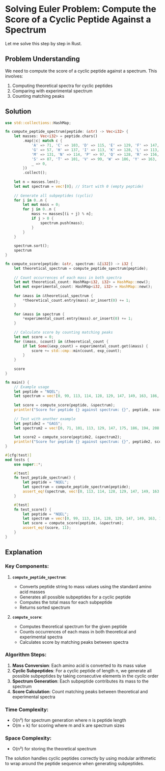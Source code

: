# Solving Euler Problem: Compute the Score of a Cyclic Peptide Against a Spectrum

Let me solve this step by step in Rust.

## Problem Understanding

We need to compute the score of a cyclic peptide against a spectrum. This involves:
1. Computing theoretical spectra for cyclic peptides
2. Comparing with experimental spectrum
3. Counting matching peaks

## Solution

```rust
use std::collections::HashMap;

fn compute_peptide_spectrum(peptide: &str) -> Vec<i32> {
    let masses: Vec<i32> = peptide.chars()
        .map(|c| match c {
            'A' => 71, 'C' => 103, 'D' => 115, 'E' => 129, 'F' => 147,
            'G' => 57, 'H' => 137, 'I' => 113, 'K' => 128, 'L' => 113,
            'M' => 131, 'N' => 114, 'P' => 97, 'Q' => 128, 'R' => 156,
            'S' => 87, 'T' => 101, 'V' => 99, 'W' => 186, 'Y' => 163,
            _ => 0,
        })
        .collect();
    
    let n = masses.len();
    let mut spectrum = vec![0]; // Start with 0 (empty peptide)
    
    // Generate all subpeptides (cyclic)
    for i in 0..n {
        let mut mass = 0;
        for j in 0..n {
            mass += masses[(i + j) % n];
            if j > 0 {
                spectrum.push(mass);
            }
        }
    }
    
    spectrum.sort();
    spectrum
}

fn compute_score(peptide: &str, spectrum: &[i32]) -> i32 {
    let theoretical_spectrum = compute_peptide_spectrum(peptide);
    
    // Count occurrences of each mass in both spectra
    let mut theoretical_count: HashMap<i32, i32> = HashMap::new();
    let mut experimental_count: HashMap<i32, i32> = HashMap::new();
    
    for &mass in &theoretical_spectrum {
        *theoretical_count.entry(mass).or_insert(0) += 1;
    }
    
    for &mass in spectrum {
        *experimental_count.entry(mass).or_insert(0) += 1;
    }
    
    // Calculate score by counting matching peaks
    let mut score = 0;
    for (&mass, &count) in &theoretical_count {
        if let Some(&exp_count) = experimental_count.get(&mass) {
            score += std::cmp::min(count, exp_count);
        }
    }
    
    score
}

fn main() {
    // Example usage
    let peptide = "NQEL";
    let spectrum = vec![0, 99, 113, 114, 128, 129, 147, 149, 163, 186, 228, 242, 249, 299, 317, 331, 346, 365, 389, 425];
    
    let score = compute_score(peptide, &spectrum);
    println!("Score for peptide {} against spectrum: {}", peptide, score);
    
    // Test with another example
    let peptide2 = "GAGS";
    let spectrum2 = vec![0, 71, 101, 113, 129, 147, 175, 186, 194, 208, 228, 260, 269, 299, 307, 320, 328, 356, 365, 389, 425];
    
    let score2 = compute_score(peptide2, &spectrum2);
    println!("Score for peptide {} against spectrum: {}", peptide2, score2);
}

#[cfg(test)]
mod tests {
    use super::*;

    #[test]
    fn test_peptide_spectrum() {
        let peptide = "NQEL";
        let spectrum = compute_peptide_spectrum(peptide);
        assert_eq!(spectrum, vec![0, 113, 114, 128, 129, 147, 149, 163, 186, 228, 242, 249, 299, 317, 331, 346, 365, 389, 425]);
    }

    #[test]
    fn test_score() {
        let peptide = "NQEL";
        let spectrum = vec![0, 99, 113, 114, 128, 129, 147, 149, 163, 186, 228, 242, 249, 299, 317, 331, 346, 365, 389, 425];
        let score = compute_score(peptide, &spectrum);
        assert_eq!(score, 11);
    }
}
```

## Explanation

### Key Components:

1. **`compute_peptide_spectrum`**: 
   - Converts peptide string to mass values using the standard amino acid masses
   - Generates all possible subpeptides for a cyclic peptide
   - Computes the total mass for each subpeptide
   - Returns sorted spectrum

2. **`compute_score`**:
   - Computes theoretical spectrum for the given peptide
   - Counts occurrences of each mass in both theoretical and experimental spectra
   - Calculates score by matching peaks between spectra

### Algorithm Steps:

1. **Mass Conversion**: Each amino acid is converted to its mass value
2. **Cyclic Subpeptides**: For a cyclic peptide of length n, we generate all possible subpeptides by taking consecutive elements in the cyclic order
3. **Spectrum Generation**: Each subpeptide contributes its mass to the spectrum
4. **Score Calculation**: Count matching peaks between theoretical and experimental spectra

### Time Complexity:
- O(n²) for spectrum generation where n is peptide length
- O(m + k) for scoring where m and k are spectrum sizes

### Space Complexity:
- O(n²) for storing the theoretical spectrum

The solution handles cyclic peptides correctly by using modular arithmetic to wrap around the peptide sequence when generating subpeptides.

